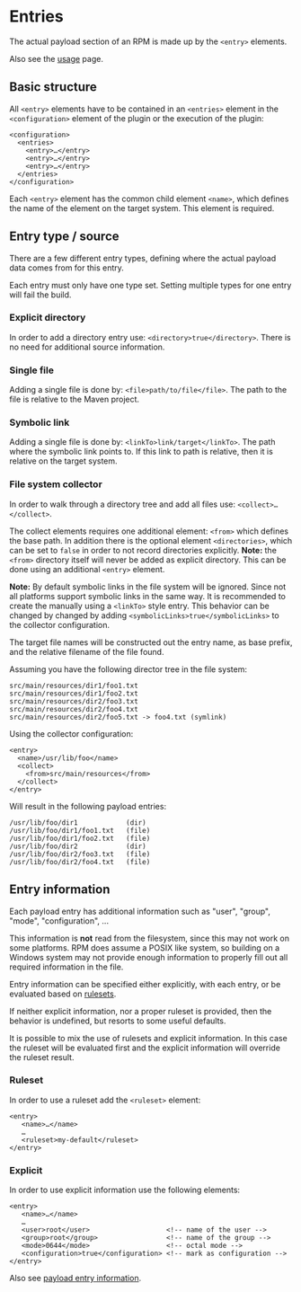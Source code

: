 # Entries

The actual payload section of an RPM is made up by the `<entry>` elements.

Also see the [usage](usage.html) page.

## Basic structure

All `<entry>` elements have to be contained in an `<entries>` element in the
`<configuration>` element of the plugin or the execution of the plugin:

    <configuration>
      <entries>
        <entry>…</entry>
        <entry>…</entry>
        <entry>…</entry>
      </entries>
    </configuration>
  
Each `<entry>` element has the common child element `<name>`, which defines
the name of the element on the target system. This element is required.

## Entry type / source

There are a few different entry types, defining where the actual payload data comes from for this entry.

Each entry must only have one type set. Setting multiple types for one entry will fail the build.

### Explicit directory

In order to add a directory entry use: `<directory>true</directory>`.
There is no need for additional source information.

### Single file

Adding a single file is done by: `<file>path/to/file</file>`. The path to the file is relative
to the Maven project.

### Symbolic link

Adding a single file is done by: `<linkTo>link/target</linkTo>`. The path where the
symbolic link points to. If this link to path is relative, then it is relative on the target system.

### File system collector

In order to walk through a directory tree and add all files use: `<collect>…</collect>`.

The collect elements requires one additional element: `<from>` which defines the base path. In addition
there is the optional element `<directories>`, which can be set to `false` in order to not record
directories explicitly. **Note:** the `<from>` directory itself will never be added as explicit directory. This can be done using an additional `<entry>` element.

**Note:** By default symbolic links in the file system will be ignored. Since not all platforms support
symbolic links in the same way. It is recommended to create the manually using a `<linkTo>` style
entry. This behavior can be changed by changed by adding `<symbolicLinks>true</symbolicLinks>` to the
collector configuration.  

The target file names will be constructed out the entry name, as base prefix, and the relative
filename of the file found.

Assuming you have the following director tree in the file system:

    src/main/resources/dir1/foo1.txt
    src/main/resources/dir1/foo2.txt
    src/main/resources/dir2/foo3.txt
    src/main/resources/dir2/foo4.txt
    src/main/resources/dir2/foo5.txt -> foo4.txt (symlink)
    
Using the collector configuration:

    <entry>
      <name>/usr/lib/foo</name>
      <collect>
        <from>src/main/resources</from>
      </collect>
    </entry> 

Will result in the following payload entries:

    /usr/lib/foo/dir1            (dir)
    /usr/lib/foo/dir1/foo1.txt   (file)
    /usr/lib/foo/dir1/foo2.txt   (file)
    /usr/lib/foo/dir2            (dir)
    /usr/lib/foo/dir2/foo3.txt   (file)
    /usr/lib/foo/dir2/foo4.txt   (file)

## Entry information

Each payload entry has additional information such as "user", "group", "mode", "configuration", ...

This information is **not** read from the filesystem, since this may not work on some platforms.
RPM does assume a POSIX like system, so building on a Windows system may not provide enough information
to properly fill out all required information in the file.

Entry information can be specified either explicitly, with each entry, or be evaluated based on [rulesets](rulesets.html).

If neither explicit information, nor a proper ruleset is provided, then the behavior is undefined, but
resorts to some useful defaults.

It is possible to mix the use of rulesets and explicit information. In this case the ruleset will be evaluated
first and the explicit information will override the ruleset result.

### Ruleset

In order to use a ruleset add the `<ruleset>` element:

    <entry>
       <name>…</name>
       …
       <ruleset>my-default</ruleset>
    </entry>

### Explicit

In order to use explicit information use the following elements:

    <entry>
       <name>…</name>
       …
       <user>root</user>                   <!-- name of the user -->
       <group>root</group>                 <!-- name of the group -->
       <mode>0644</mode>                   <!-- octal mode -->
       <configuration>true</configuration> <!-- mark as configuration -->
    </entry>

Also see [payload entry information](payload_information.html).
